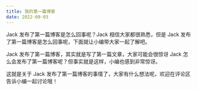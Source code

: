 ```yaml
---
title: 我的第一篇博客
date: 2022-09-03
---
```


Jack 发布了第一篇博客是怎么回事呢？Jack 相信大家都很熟悉，但是 Jack 发布了第一篇博客是怎么回事呢，下面就让小编带大家一起了解吧。

Jack 发布了第一篇博客，其实就是写了第一篇文章，大家可能会很惊讶 Jack 怎么会发布了第一篇博客呢？但事实就是这样，小编也感到非常惊讶。

这就是关于 Jack 发布了第一篇博客的事情了，大家有什么想法呢，欢迎在评论区告诉小编一起讨论哦！
